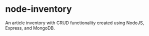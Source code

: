 # node-inventory
An article inventory with CRUD functionality created using NodeJS, Express, and MongoDB.

